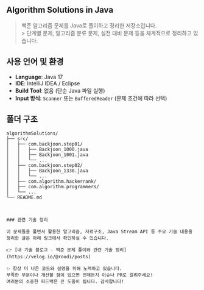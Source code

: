
## Algorithm Solutions in Java
 > 백준 알고리즘 문제를 Java로 풀이하고 정리한 저장소입니다.  
	> 단계별 문제, 알고리즘 분류 문제, 실전 대비 문제 등을 체계적으로 정리하고 있습니다.
	
## 사용 언어 및 환경

- **Language**: Java 17
- **IDE**: IntelliJ IDEA / Eclipse
- **Build Tool**: 없음 (단순 Java 파일 실행)
- **Input 방식**: `Scanner` 또는 `BufferedReader` (문제 조건에 따라 선택)

## 폴더 구조

```plaintext
algorithmSolutions/
├── src/
│   ├── com.backjoon.step01/
│   │   ├── Backjoon_1000.java
│   │   ├── Backjoon_1001.java
│   │   └── ...
│   ├── com.backjoon.step02/
│   │   ├── Backjoon_1330.java
│   │   └── ...
│   ├── com.algorithm.hackerrank/
│   ├── com.algorithm.programmers/
│   └── ...
└── README.md



### 관련 기술 정리

이 문제들을 풀면서 활용한 알고리즘, 자료구조, Java Stream API 등 주요 기술 내용을 정리한 글은 아래 링크에서 확인하실 수 있습니다.

👉 [내 기술 블로그 - 백준 문제 풀이와 관련 기술 정리](https://velog.io/@roodi/posts)

✨ 항상 더 나은 코드와 설명을 위해 노력하고 있습니다.
부족한 부분이나 개선할 점이 있으면 언제든지 이슈나 PR로 알려주세요!
여러분의 소중한 피드백은 큰 도움이 됩니다. 감사합니다!